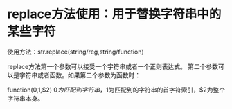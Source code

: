 <!--
 * @Author: wjw
 * @Date: 2021-01-20 16:12:36
 * @LastEditTime: 2021-01-20 17:39:31
 * @LastEditors: Please set LastEditors
 * @Description: In User Settings Edit
 * @FilePath: \react-punkd:\work\vuepress-blog\docs\pages\frontend\js\replace方法.md
-->

# replace方法使用：用于替换字符串中的某些字符

 使用方法：str.replace(string/reg,string/function)

 replace方法第一个参数可以接受一个字符串或者一个正则表达式。
 第二个参数可以是字符串或者函数。如果第二个参数为函数时：

 function($0,$1,$2)  $0为匹配到字符串，$1为匹配到的字符串的首字符索引，$2为整个字符串本身。
